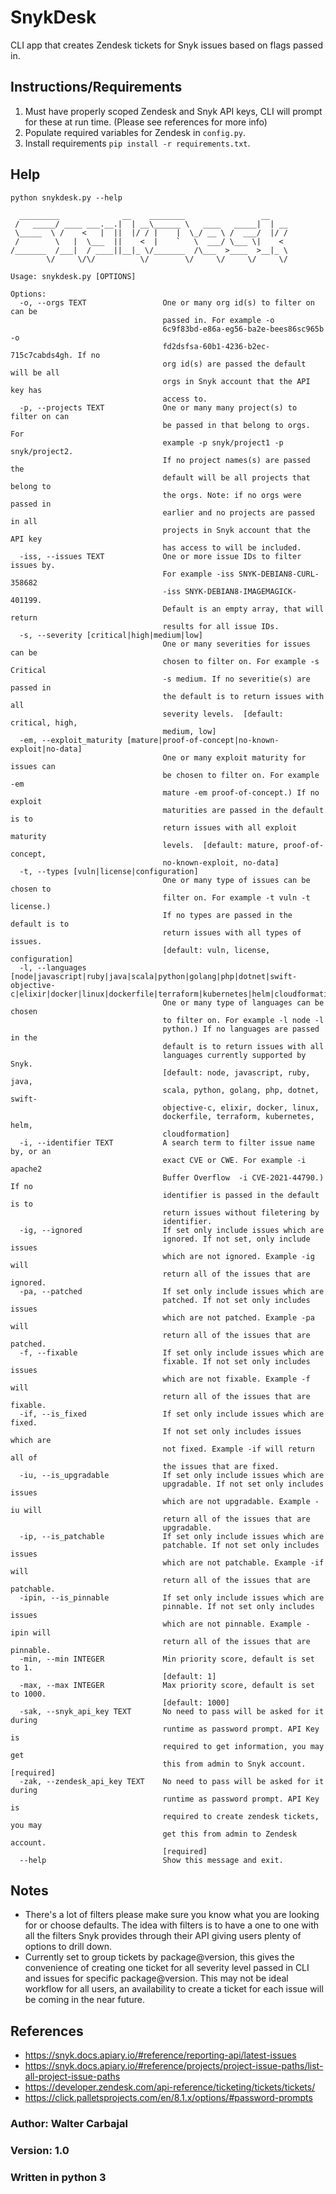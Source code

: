# SnykDesk
CLI app that creates Zendesk tickets for Snyk issues based on flags passed in.

## Instructions/Requirements
1. Must have properly scoped Zendesk and Snyk API keys, CLI will prompt for these at run time. (Please see references for more info)
2. Populate required variables for Zendesk in `config.py`.
3. Install requirements `pip install -r requirements.txt`.

## Help
`python snykdesk.py --help`  

```
  _________              __    ________                 __    
 /   _____/ ____ ___.__.|  | __\______ \   ____   _____|  | __
 \_____  \ /    <   |  ||  |/ / |    |  \_/ __ \ /  ___/  |/ /
 /        \   |  \___  ||    <  |    `   \  ___/ \___ \|    < 
/_______  /___|  / ____||__|_ \/_______  /\___  >____  >__|_ \
        \/     \/\/          \/        \/     \/     \/     \/

Usage: snykdesk.py [OPTIONS]

Options:
  -o, --orgs TEXT                 One or many org id(s) to filter on can be
                                  passed in. For example -o
                                  6c9f83bd-e86a-eg56-ba2e-bees86sc965b -o
                                  fd2dsfsa-60b1-4236-b2ec-715c7cabds4gh. If no
                                  org id(s) are passed the default will be all
                                  orgs in Snyk account that the API key has
                                  access to.
  -p, --projects TEXT             One or many many project(s) to filter on can
                                  be passed in that belong to orgs. For
                                  example -p snyk/project1 -p snyk/project2.
                                  If no project names(s) are passed the
                                  default will be all projects that belong to
                                  the orgs. Note: if no orgs were passed in
                                  earlier and no projects are passed in all
                                  projects in Snyk account that the API key
                                  has access to will be included.
  -iss, --issues TEXT             One or more issue IDs to filter issues by.
                                  For example -iss SNYK-DEBIAN8-CURL-358682
                                  -iss SNYK-DEBIAN8-IMAGEMAGICK-401199.
                                  Default is an empty array, that will return
                                  results for all issue IDs.
  -s, --severity [critical|high|medium|low]
                                  One or many severities for issues can be
                                  chosen to filter on. For example -s Critical
                                  -s medium. If no severitie(s) are passed in
                                  the default is to return issues with all
                                  severity levels.  [default: critical, high,
                                  medium, low]
  -em, --exploit_maturity [mature|proof-of-concept|no-known-exploit|no-data]
                                  One or many exploit maturity for issues can
                                  be chosen to filter on. For example -em
                                  mature -em proof-of-concept.) If no exploit
                                  maturities are passed in the default is to
                                  return issues with all exploit maturity
                                  levels.  [default: mature, proof-of-concept,
                                  no-known-exploit, no-data]
  -t, --types [vuln|license|configuration]
                                  One or many type of issues can be chosen to
                                  filter on. For example -t vuln -t license.)
                                  If no types are passed in the default is to
                                  return issues with all types of issues.
                                  [default: vuln, license, configuration]
  -l, --languages [node|javascript|ruby|java|scala|python|golang|php|dotnet|swift-objective-c|elixir|docker|linux|dockerfile|terraform|kubernetes|helm|cloudformation]
                                  One or many type of languages can be chosen
                                  to filter on. For example -l node -l
                                  python.) If no languages are passed in the
                                  default is to return issues with all
                                  languages currently supported by Snyk.
                                  [default: node, javascript, ruby, java,
                                  scala, python, golang, php, dotnet, swift-
                                  objective-c, elixir, docker, linux,
                                  dockerfile, terraform, kubernetes, helm,
                                  cloudformation]
  -i, --identifier TEXT           A search term to filter issue name by, or an
                                  exact CVE or CWE. For example -i apache2
                                  Buffer Overflow  -i CVE-2021-44790.) If no
                                  identifier is passed in the default is to
                                  return issues without filetering by
                                  identifier.
  -ig, --ignored                  If set only include issues which are
                                  ignored. If not set, only include issues
                                  which are not ignored. Example -ig will
                                  return all of the issues that are ignored.
  -pa, --patched                  If set only include issues which are
                                  patched. If not set only includes issues
                                  which are not patched. Example -pa will
                                  return all of the issues that are patched.
  -f, --fixable                   If set only include issues which are
                                  fixable. If not set only includes issues
                                  which are not fixable. Example -f will
                                  return all of the issues that are fixable.
  -if, --is_fixed                 If set only include issues which are fixed.
                                  If not set only includes issues which are
                                  not fixed. Example -if will return all of
                                  the issues that are fixed.
  -iu, --is_upgradable            If set only include issues which are
                                  upgradable. If not set only includes issues
                                  which are not upgradable. Example -iu will
                                  return all of the issues that are
                                  upgradable.
  -ip, --is_patchable             If set only include issues which are
                                  patchable. If not set only includes issues
                                  which are not patchable. Example -if will
                                  return all of the issues that are patchable.
  -ipin, --is_pinnable            If set only include issues which are
                                  pinnable. If not set only includes issues
                                  which are not pinnable. Example -ipin will
                                  return all of the issues that are pinnable.
  -min, --min INTEGER             Min priority score, default is set to 1.
                                  [default: 1]
  -max, --max INTEGER             Max priority score, default is set to 1000.
                                  [default: 1000]
  -sak, --snyk_api_key TEXT       No need to pass will be asked for it during
                                  runtime as password prompt. API Key is
                                  required to get information, you may get
                                  this from admin to Snyk account.  [required]
  -zak, --zendesk_api_key TEXT    No need to pass will be asked for it during
                                  runtime as password prompt. API Key is
                                  required to create zendesk tickets, you may
                                  get this from admin to Zendesk account.
                                  [required]
  --help                          Show this message and exit.

```
## Notes
 - There's a lot of filters please make sure you know what you are looking for or choose defaults. The idea with filters is to have a one to one with all the filters Snyk provides through their API giving users plenty of options to drill down. 
 - Currently set to group tickets by package@version, this gives the convenience of creating one ticket for all severity level passed in CLI and issues for specific package@version. This may not be ideal workflow for all users, an availability to create a ticket for each issue will be coming in the near future. 

 ## References
 - https://snyk.docs.apiary.io/#reference/reporting-api/latest-issues
 - https://snyk.docs.apiary.io/#reference/projects/project-issue-paths/list-all-project-issue-paths
 - https://developer.zendesk.com/api-reference/ticketing/tickets/tickets/
 - https://click.palletsprojects.com/en/8.1.x/options/#password-prompts

### Author: Walter Carbajal
### Version: 1.0
### Written in python 3